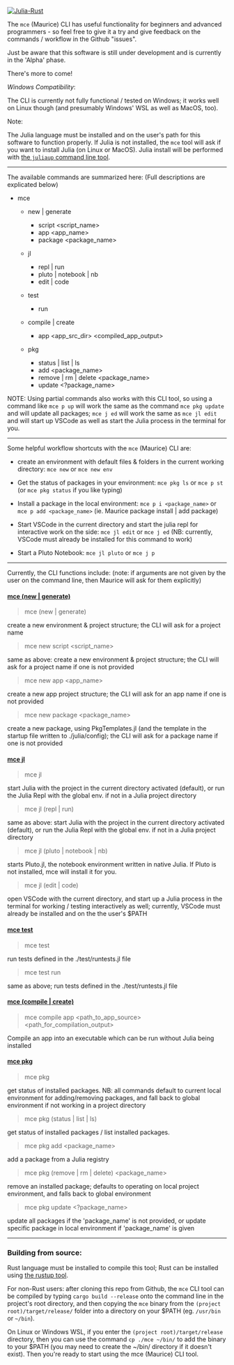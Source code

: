 [![Julia-Rust](https://github.com/diversable/Maurice/actions/workflows/julia-rust.yml/badge.svg?branch=main)](https://github.com/diversable/Maurice/actions/workflows/julia-rust.yml)

The `mce` (Maurice) CLI has useful functionality for beginners and advanced programmers - so feel free to give it a try and give feedback on the commands / workflow in the Github "issues".

Just be aware that this software is still under development and is currently in the 'Alpha' phase.


There's more to come!


_Windows Compatibility_:

The CLI is currently not fully functional / tested on Windows; it works well on Linux though (and presumably Windows' WSL as well as MacOS, too).

Note:

The Julia language must be installed and on the user's path for this software to function properly. If Julia is not installed, the `mce` tool will ask if you want to install Julia (on Linux or MacOS). Julia install will be performed with [the `juliaup` command line tool](https://github.com/JuliaLang/juliaup).

---



The available commands are summarized here:
(Full descriptions are explicated below)

- mce
  - new | generate
    - script <script_name>
    - app <app_name>
    - package <package_name>
  - jl
    - repl | run
    - pluto | notebook | nb
    - edit | code
  - test
    - run
  - compile | create
    - app <app_src_dir> <compiled_app_output>
    <!-- - sysimage -->

  - pkg
    - status | list | ls
    - add <package_name>
    - remove | rm | delete <package_name>
    - update <?package_name>

NOTE: Using partial commands also works with this CLI tool, so using a command like `mce p up` will work the same as the command `mce pkg update` and will update all packages; `mce j ed` will work the same as `mce jl edit` and will start up VSCode as well as start the Julia process in the terminal for you.

---

Some helpful workflow shortcuts with the `mce` (Maurice) CLI are:

- create an environment with default files & folders in the current working directory: `mce new` or `mce new env`

- Get the status of packages in your environment:
`mce pkg ls` or `mce p st` (or `mce pkg status` if you like typing)

- Install a package in the local environment:
  `mce p i <package_name>` or `mce p add <package_name>`
  (ie. Maurice package install | add package)

- Start VSCode in the current directory and start the julia repl for interactive work on the side: `mce jl edit` or `mce j ed` (NB: currently, VSCode must already be installed for this command to work)

- Start a Pluto Notebook:
  `mce jl pluto` or `mce j p`


---


Currently, the CLI functions include:
(note: if arguments are not given by the user on the command line, then Maurice will ask for them explicitly)

#### <ins>mce (new | generate)</ins>
> mce (new | generate)

create a new environment & project structure; the CLI will ask for a project name


> mce new script <script_name>

same as above: create a new environment & project structure; the CLI will ask for a project name if one is not provided


> mce new app <app_name>

create a new app project structure; the CLI will ask for an app name if one is not provided


> mce new package <package_name>

create a new package, using PkgTemplates.jl (and the template in the startup file written to ./julia/config); the CLI will ask for a package name if one is not provided


#### <ins>mce jl</ins>

> mce jl

start Julia with the project in the current directory activated (default), or run the Julia Repl with the global env. if not in a Julia project directory


> mce jl (repl | run)

same as above: start Julia with the project in the current directory activated (default), or run the Julia Repl with the global env. if not in a Julia project directory


> mce jl (pluto | notebook | nb)

starts Pluto.jl, the notebook environment written in native Julia. If Pluto is not installed, mce will install it for you.


> mce jl (edit | code)

open VSCode with the current directory, and start up a Julia process in the terminal for working / testing interactively as well; currently, VSCode must already be installed and on the the user's $PATH


#### <ins>mce test</ins>

> mce test

run tests defined in the ./test/runtests.jl file


> mce test run

same as above; run tests defined in the ./test/runtests.jl file

#### <ins>mce (compile | create)</ins>

> mce compile app <path_to_app_source> <path_for_compilation_output>

Compile an app into an executable which can be run without Julia being installed

#### <ins>mce pkg</ins>

> mce pkg

get status of installed packages. NB: all commands default to current local environment for adding/removing packages, and fall back to global environment if not working in a project directory


> mce pkg (status | list | ls)

get status of installed packages / list installed packages.


> mce pkg add <package_name>

add a package from a Julia registry


> mce pkg (remove | rm | delete) <package_name>

remove an installed package; defaults to operating on local project environment, and falls back to global environment


> mce pkg update <?package_name>

update all packages if the 'package_name' is not provided, or update specific package in local environment if 'package_name' is given


---


### Building from source:

Rust language must be installed to compile this tool; Rust can be installed using [the rustup tool](https://rustup.rs/).

For non-Rust users: after cloning this repo from Github, the `mce` CLI tool can be compiled by typing `cargo build --release` onto the  command line in the project's root directory, and then copying the `mce` binary from the `(project root)/target/release/` folder into a directory on your $PATH (eg. `/usr/bin` or `~/bin`).

On Linux or Windows WSL, if you enter the `(project root)/target/release` directory, then you can use the command `cp ./mce ~/bin/` to add the binary to your $PATH (you may need to create the ~/bin/ directory if it doesn't exist). Then you're ready to start using the mce (Maurice) CLI tool.
